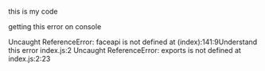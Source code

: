 <!-- Add this in your <head> or before your <script> tag -->
<script defer src="https://cdn.jsdelivr.net/npm/face-api.js@0.22.2/dist/face-api.min.js"></script>



this is my code 
<script>
    const video = document.getElementById("video");
    const canvas = document.getElementById("canvas");
    const EntryTypeInput = document.getElementById("EntryType");
    const successSound = document.getElementById("successSound");
    const errorSound = document.getElementById("errorSound");

    let blinked = false;
    let lastBlinkTime = 0;
    const BLINK_INTERVAL = 3000; 
    const EAR_THRESHOLD = 0.23;

    
    Promise.all([
        faceapi.nets.tinyFaceDetector.loadFromUri('/models'),
        faceapi.nets.faceLandmark68Net.loadFromUri('/models')
    ]).then(startVideo);

    function startVideo() {
        navigator.mediaDevices.getUserMedia({ video: { facingMode: "user" } })
            .then(stream => {
                video.srcObject = stream;
                video.play();
                video.addEventListener("play", () => {
                    detectBlink();
                });
            })
            .catch(err => {
                console.error("Camera error:", err);
            });
    }

    function getEAR(eye) {
        const a = distance(eye[1], eye[5]);
        const b = distance(eye[2], eye[4]);
        const c = distance(eye[0], eye[3]);
        return (a + b) / (2.0 * c);
    }

    function distance(p1, p2) {
        return Math.hypot(p1.x - p2.x, p1.y - p2.y);
    }

    async function detectBlink() {
        const detection = await faceapi
            .detectSingleFace(video, new faceapi.TinyFaceDetectorOptions())
            .withFaceLandmarks();

        if (detection) {
            const leftEye = detection.landmarks.getLeftEye();
            const rightEye = detection.landmarks.getRightEye();

            const leftEAR = getEAR(leftEye);
            const rightEAR = getEAR(rightEye);
            const avgEAR = (leftEAR + rightEAR) / 2.0;

            const now = Date.now();
            if (avgEAR < EAR_THRESHOLD && now - lastBlinkTime > BLINK_INTERVAL) {
                blinked = true;
                lastBlinkTime = now;
                console.log("Blink detected!");
            }
        }

        requestAnimationFrame(detectBlink);
    }

    function captureImageAndSubmit(entryType) {
        if (!blinked) {
            Swal.fire({
                title: "Liveness Check Failed",
                text: "Please blink to verify you're not using a static image.",
                icon: "warning"
            });
            return;
        }

        EntryTypeInput.value = entryType;

        const context = canvas.getContext("2d");
        canvas.width = video.videoWidth;
        canvas.height = video.videoHeight;
        context.drawImage(video, 0, 0, canvas.width, canvas.height);

        const imageData = canvas.toDataURL("image/jpeg");

        Swal.fire({
            title: "Verifying Face...",
            allowOutsideClick: false,
            showConfirmButton: false,
            didOpen: () => {
                Swal.showLoading();
            }
        });

        fetch("/AS/Geo/AttendanceData", {
            method: "POST",
            headers: {
                "Content-Type": "application/json"
            },
            body: JSON.stringify({
                Type: entryType,
                ImageData: imageData
            })
        })
            .then(response => response.json())
            .then(data => {
                const now = new Date();
                const formattedDateTime = now.toLocaleString();

                if (data.success) {
                    successSound.play();
                    triggerHapticFeedback("success");

                    Swal.fire({
                        title: "Face Matched!",
                        text: "Attendance Recorded.\nDate & Time: " + formattedDateTime,
                        icon: "success",
                        timer: 3000,
                        showConfirmButton: false
                    }).then(() => {
                        location.reload();
                    });
                } else {
                    errorSound.play();
                    triggerHapticFeedback("error");

                    Swal.fire({
                        title: "Face Not Recognized.",
                        text: "Click the button again to retry.\nDate & Time: " + formattedDateTime,
                        icon: "error",
                        confirmButtonText: "Retry"
                    });
                }
            })
            .catch(error => {
                console.error("Error:", error);
                triggerHapticFeedback("error");

                Swal.fire({
                    title: "Error!",
                    text: "An error occurred while processing your request.",
                    icon: "error"
                });
            });
    }

    function triggerHapticFeedback(type) {
        if ("vibrate" in navigator) {
            if (type === "success") {
                navigator.vibrate(100);
            } else if (type === "error") {
                navigator.vibrate([200, 100, 200]);
            }
        }
    }
</script>

getting this error on console

Uncaught ReferenceError: faceapi is not defined
    at (index):141:9Understand this error
index.js:2 Uncaught ReferenceError: exports is not defined
    at index.js:2:23
